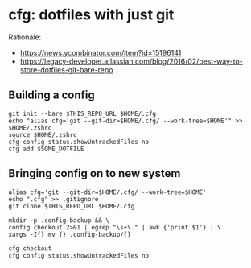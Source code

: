 # cfg: dotfiles with just git

Rationale:
- https://news.ycombinator.com/item?id=15196141
- https://legacy-developer.atlassian.com/blog/2016/02/best-way-to-store-dotfiles-git-bare-repo

## Building a config

```
git init --bare $THIS_REPO_URL $HOME/.cfg
echo "alias cfg='git --git-dir=$HOME/.cfg/ --work-tree=$HOME'" >> $HOME/.zshrc
source $HOME/.zshrc
cfg config status.showUntrackedFiles no
cfg add $SOME_DOTFILE
```

## Bringing config on to new system
```
alias cfg='git --git-dir=$HOME/.cfg/ --work-tree=$HOME'
echo ".cfg" >> .gitignore
git clone $THIS_REPO_URL $HOME/.cfg

mkdir -p .config-backup && \
config checkout 2>&1 | egrep "\s+\." | awk {'print $1'} | \
xargs -I{} mv {} .config-backup/{}

cfg checkout
cfg config status.showUntrackedFiles no
```
